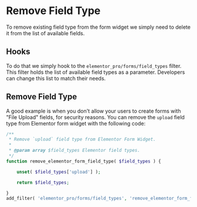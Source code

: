 # Remove Field Type

<Badge type="tip" vertical="top" text="Elementor Pro" /> <Badge type="warning" vertical="top" text="Advanced" />

To remove existing field type from the form widget we simply need to delete it from the list of available fields.

## Hooks

To do that we simply hook to the `elementor_pro/forms/field_types` filter. This filter holds the list of available field types as a parameter. Developers can change this list to match their needs.

## Remove Field Type

A good example is when you don't allow your users to create forms with "File Upload" fields, for security reasons. You can remove the `upload` field type from Elementor form widget with the following code:

```php
/**
 * Remove `upload` field type from Elementor Form Widget.
 *
 * @param array $field_types Elementor field types.
 */
function remove_elementor_form_field_type( $field_types ) {

	unset( $field_types['upload'] );

	return $field_types;

}
add_filter( 'elementor_pro/forms/field_types', 'remove_elementor_form_field_type' );
```
